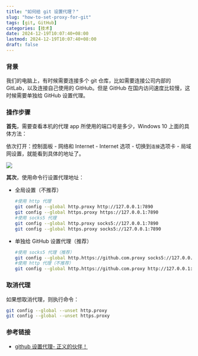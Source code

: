```yaml
---
title: "如何给 git 设置代理？"
slug: "how-to-set-proxy-for-git"
tags: [git, GitHub]
categories: [技术]
date: 2024-12-19T10:07:40+08:00
lastmod: 2024-12-19T10:07:40+08:00
draft: false
---
```


### 背景

我们的电脑上，有时候需要连接多个 git 仓库，比如需要连接公司内部的 GitLab，以及连接自己使用的 GitHub。但是 GitHub 在国内访问速度比较慢，这时候需要单独给 GitHub 设置代理。



### 操作步骤

**首先**，需要查看本机的代理 app 所使用的端口号是多少，Windows 10 上面的具体方法：

依次打开：控制面板 - 网络和 Internet - Internet 选项 - 切换到`连接`选项卡 - 局域网设置，就能看到具体的地址了。

![](https://s3.bmp.ovh/imgs/2024/12/19/98c01f3853e66a92.png)

**其次**，使用命令行设置代理地址：

- 全局设置（不推荐）

  ```bash
  #使用 http 代理 
  git config --global http.proxy http://127.0.0.1:7890
  git config --global https.proxy https://127.0.0.1:7890
  #使用 socks5 代理
  git config --global http.proxy socks5://127.0.0.1:7890
  git config --global https.proxy socks5://127.0.0.1:7890
  ```

  

- 单独给 GitHub 设置代理（推荐）

  ```bash
  #使用 socks5 代理（推荐）
  git config --global http.https://github.com.proxy socks5://127.0.0.1:7890
  #使用 http 代理（不推荐）
  git config --global http.https://github.com.proxy http://127.0.0.1:7890
  ```



### 取消代理

如果想取消代理，则执行命令：

```bash
git config --global --unset http.proxy
git config --global --unset https.proxy
```



### 参考链接

- [github 设置代理- 正义的伙伴！](https://www.cnblogs.com/whm-blog/p/16869052.html)
